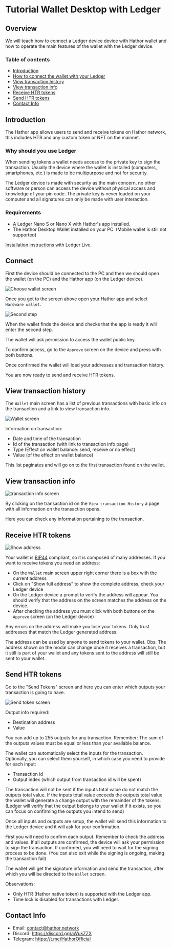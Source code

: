 # Tutorial Wallet Desktop with Ledger

## Overview

We will teach how to connect a Ledger device device with Hathor wallet and how to operate the main features of the wallet with the Ledger device.

### Table of contents

- [Introduction](#introduction)
- [How to connect the wallet with your Ledger](#connect)
- [View transaction history](#view-transaction-history)
- [View transaction info](#view-transaction-info)
- [Receive HTR tokens](#receive-htr-tokens)
- [Send HTR tokens](#send-htr-tokens)
- [Contact Info](#contact-info)

## Introduction

The Hathor app allows users to send and receive tokens on Hathor network, this includes HTR and any custom token or NFT on the mainnet.

### Why should you use Ledger

When sending tokens a wallet needs access to the private key to sign the transaction.
Usually the device where the wallet is installed (computers, smartphones, etc.) is made to be multipurpose and not for security.

The Ledger device is made with security as the main concern, no other software or person can access the device without physical access and knowledge of your pin code.
The private key is never loaded on your computer and all signatures can only be made with user interaction.

### Requirements

- A Ledger Nano S or Nano X with Hathor's app installed.
- The Hathor Desktop Wallet installed on your PC. (Mobile wallet is still not supported)

[Installation instructions](https://medium.com/hathor-network/hathor-is-available-on-ledger-wallet-31cb1613b060) with Ledger Live.

## Connect

First the device should be connected to the PC and then we should open the wallet (on the PC) and the Hathor app (on the Ledger device).

![Choose wallet screen](images/01-choose-type.png)

Once you get to the screen above open your Hathor app and select `Hardware wallet`.

![Second step](images/02-wait-find-device.png)

When the wallet finds the device and checks that the app is ready it will enter the second step.

The wallet will ask permission to access the wallet public key.

To confirm access, go to the `Approve` screen on the device and press with both buttons.

Once confirmed the wallet will load your addresses and transaction history.

You are now ready to send and receive HTR tokens.

## View transaction history

The `Wallet` main screen has a list of previous transactions with basic info on the transaction and a link to view transaction info.

![Wallet screen](images/03-wallet-screen.png)

Information on transaction:

- Date and time of the transaction
- Id of the transaction (with link to transaction info page)
- Type (Effect on wallet balance: send, receive or no effect)
- Value (of the effect on wallet balance)

This list paginates and will go on to the first transaction found on the wallet.

## View transaction info

![transaction info screen](images/06-tx-info-screen.png)

By clicking on the transaction id on the `View transaction History` a page with all information on the transaction opens.

Here you can check any information pertaining to the transaction.

## Receive HTR tokens

![Show address](images/04-show-full-address.png)

Your wallet is [BIP44](https://github.com/bitcoin/bips/blob/master/bip-0044.mediawiki) compliant, so it is composed of many addresses.
If you want to receive tokens you need an address:

- On the `Wallet` main screen upper right corner there is a box with the current address
- Click on "Show full address" to show the complete address, check your Ledger device
- On the Ledger device a prompt to verify the address will appear. You should verify that the address on the screen matches the address on the device.
- After checking the address you must click with both buttons on the `Approve` screen (on the Ledger device)

Any errors on the address will make you lose your tokens.
Only trust addresses that match the Ledger generated address.

The address can be used by anyone to send tokens to your wallet.
Obs: The address shown on the modal can change once it receives a transaction, but it still is part of your wallet and any tokens sent to the address will still be sent to your wallet.

## Send HTR tokens

Go to the "Send Tokens" screen and here you can enter which outputs your transaction is going to have.

![Send token screen](images/05-send-tokens.png)

Output info required:

- Destination address
- Value

You can add up to 255 outputs for any transaction.
Remember: The sum of the outputs values must be equal or less than your available balance.

The wallet can automatically select the inputs for the transaction.
Optionally, you can select them yourself, in which case you need to provide for each input:

- Transaction id
- Output index (which output from transaction id will be spent)

The transaction will not be sent if the inputs total value do not match the outputs total value.
If the inputs total value exceeds the outputs total value the wallet will generate a change output with the remainder of the tokens.
(Ledger will verify that the output belongs to your wallet if it exists, so you can focus on confirming the outputs you intend to send)

Once all inputs and outputs are setup, the wallet will send this information to the Ledger device and it will ask for your confirmation.

First you will need to confirm each output. Remember to check the address and values.
If all outputs are confirmed, the device will ask your permission to sign the transaction.
If confirmed, you will need to wait for the signing process to be done.
(You can also exit while the signing is ongoing, making the transaction fail)

The wallet will get the signature information and send the transaction, after which you will be directed to the `Wallet` screen.

Observations:
- Only HTR (Hathor native token) is supported with the Ledger app.
- Time lock is disabled for transactions with Ledger.

## Contact Info

- Email: [contact@hathor.network](mailto:contact@hathor.network)
- Discord: https://discord.gg/aWukZZX
- Telegram: https://t.me/HathorOfficial